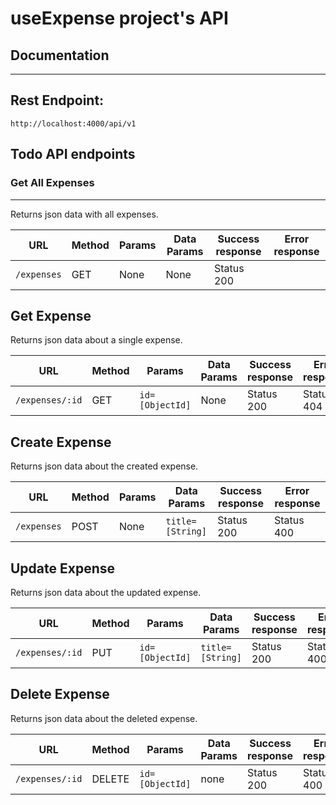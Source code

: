 # useExpense project's API

## Documentation
----
## Rest Endpoint:
`http://localhost:4000/api/v1`

## Todo API endpoints

### Get All Expenses
----
  Returns json data with all expenses.
  
  | URL | Method | Params | Data Params | Success response | Error response|
  |--|--|--|--|--|--|
  |`/expenses`|GET|None|None|Status 200||


**Get Expense**
----
  Returns json data about a single expense.
  
  | URL | Method | Params | Data Params | Success response | Error response|
  |--|--|--|--|--|--|
  |`/expenses/:id`|GET|`id=[ObjectId]`|None|Status 200|Status 404|

**Create Expense**
----
  Returns json data about the created expense.
  
  | URL | Method | Params | Data Params | Success response | Error response|
  |--|--|--|--|--|--|
  |`/expenses`|POST|None|`title=[String]`|Status 200|Status 400 |

**Update Expense**
----
  Returns json data about the updated expense.
  
  | URL | Method | Params | Data Params | Success response | Error response|
  |--|--|--|--|--|--|
  |`/expenses/:id`|PUT|`id=[ObjectId]`|`title=[String]`|Status 200|Status 400 |


**Delete Expense**
----
  Returns json data about the deleted expense.
  
  | URL | Method | Params | Data Params | Success response | Error response|
  |--|--|--|--|--|--|
  |`/expenses/:id`|DELETE|`id=[ObjectId]`|none|Status 200|Status 400 |
